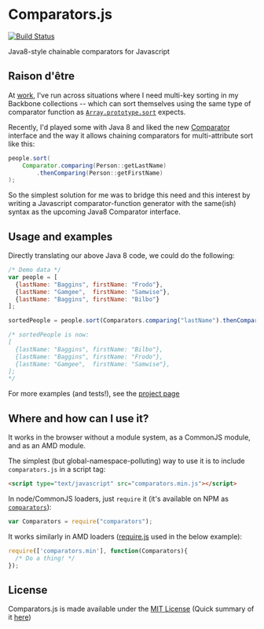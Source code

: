 Comparators.js
==============

[![Build Status](https://travis-ci.org/spencerwi/Comparators.js.png?branch=master)](https://travis-ci.org/spencerwi/Comparators.js)

Java8-style chainable comparators for Javascript


Raison d'être
-------------

At [work](http://siftit.com/), I've run across situations where I need multi-key sorting in my Backbone collections  -- which can sort themselves using the same type of comparator function as [`Array.prototype.sort`](https://developer.mozilla.org/en-US/docs/Web/JavaScript/Reference/Global_Objects/Array/sort) expects.

Recently, I'd played some with Java 8 and liked the new [Comparator](http://download.java.net/jdk8/docs/api/java/util/Comparator.html) interface and the way it allows chaining comparators for multi-attribute sort like this:

```java
people.sort(
    Comparator.comparing(Person::getLastName)
        .thenComparing(Person::getFirstName)
);
```

So the simplest solution for me was to bridge this need and this interest by writing a Javascript comparator-function generator with the same(ish) syntax as the upcoming Java8 Comparator interface.


Usage and examples
------------------

Directly translating our above Java 8 code, we could do the following:

```javascript
/* Demo data */
var people = [
  {lastName: "Baggins", firstName: "Frodo"},
  {lastName: "Gamgee",  firstName: "Samwise"},
  {lastName: "Baggins", firstName: "Bilbo"}
];

sortedPeople = people.sort(Comparators.comparing("lastName").thenComparing("firstName"));

/* sortedPeople is now:
[
  {lastName: "Baggins", firstName: "Bilbo"},
  {lastName: "Baggins", firstName: "Frodo"},
  {lastName: "Gamgee",  firstName: "Samwise"},
]; 
*/
```

For more examples (and tests!), see the [project page](http://spencerwi.github.io/Comparators.js)


Where and how can I use it?
---------------------------

It works in the browser without a module system, as a CommonJS module, and as an AMD module.

The simplest (but global-namespace-polluting) way to use it is to include `comparators.js` in a script tag:

```html
<script type="text/javascript" src="comparators.min.js"></script>
```

In node/CommonJS loaders, just `require` it (it's available on NPM as [`comparators`](https://www.npmjs.org/package/comparators)):

```javascript
var Comparators = require("comparators");
```

It works similarly in AMD loaders ([require.js](http://requirejs.org) used in the below example):

```javascript
require(['comparators.min'], function(Comparators){
  /* Do a thing! */
});
```


License
-------

Comparators.js is made available under the [MIT License](http://opensource.org/licenses/MIT) (Quick summary of it [here](https://tldrlegal.com/license/mit-license)) 
